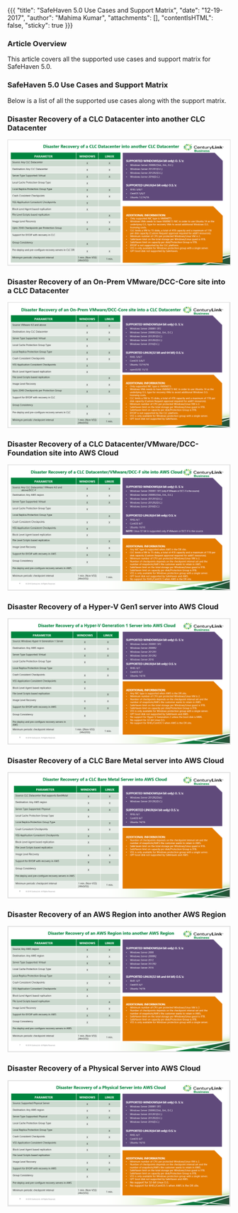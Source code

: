 {{{
  "title": "SafeHaven 5.0 Use Cases and Support Matrix",
  "date": "12-19-2017",
  "author": "Mahima Kumar",
  "attachments": [],
  "contentIsHTML": false,
  "sticky": true
}}}

### Article Overview
This article covers all the supported use cases and support matrix for SafeHaven 5.0.

### SafeHaven 5.0 Use Cases and Support Matrix
Below is a list of all the supported use cases along with the support matrix.

### Disaster Recovery of a CLC Datacenter into another CLC Datacenter

![Upgrade](../../images/SH5.0/SafeHaven-5.0-Use-Cases-and-Support-Matrix1/Case1.PNG)

### Disaster Recovery of an On-Prem VMware/DCC-Core site into a CLC Datacenter
![Upgrade](../../images/SH5.0/SafeHaven-5.0-Use-Cases-and-Support-Matrix1/Case2.PNG)

### Disaster Recovery of a CLC Datacenter/VMware/DCC-Foundation site into AWS Cloud
![Upgrade](../../images/SH5.0/SafeHaven-5.0-Use-Cases-and-Support-Matrix1/Case3.PNG)

### Disaster Recovery of a Hyper-V Gen1 server into AWS Cloud
![Upgrade](../../images/SH5.0/SafeHaven-5.0-Use-Cases-and-Support-Matrix1/Case4.PNG)

### Disaster Recovery of a CLC Bare Metal server into AWS Cloud
![Upgrade](../../images/SH5.0/SafeHaven-5.0-Use-Cases-and-Support-Matrix1/Case5.PNG)

### Disaster Recovery of an AWS Region into another AWS Region
![Upgrade](../../images/SH5.0/SafeHaven-5.0-Use-Cases-and-Support-Matrix1/Case6.PNG)

### Disaster Recovery of a Physical Server into AWS Cloud
![Upgrade](../../images/SH5.0/SafeHaven-5.0-Use-Cases-and-Support-Matrix1/Case7.PNG)

